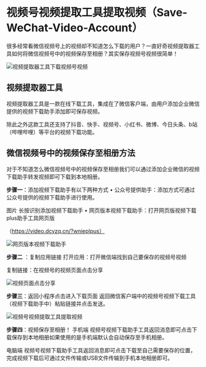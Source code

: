 # 视频号视频提取工具提取视频（Save-WeChat-Video-Account）
很多经常看微信视频号上的视频却不知道怎么下载的用户？一直好奇视频提取器工具如何将微信视频号中的视频保存至相册？其实保存视频号视频很简单！

![视频提取器工具下载视频号视频](https://img.dcyzq.com/pic-fly/21479be4-3437-41eb-8dd1-e4a0cc4e8b76/33fw5u6uv-1732774675555.png)


## 视频提取器工具

视频提取器工具是一款在线下载工具，集成在了微信客户端，由用户添加企业微信提供的视频下载助手添加即可保存视频。

除此之外这款工具还支持了抖音、快手、视频号、小红书、微博、今日头条、b站（哔哩哔哩）等平台的视频下载功能。

## 微信视频号中的视频保存至相册方法

对于不知道怎么微信视频号中的视频保存至相册我们可以通过添加企业微信的视频下载助手转发视频即可下载到本地相册。

**步骤一**：添加视频下载助手有以下两种方式
• 公众号提供助手：添加方式可通过公众号提供的视频下载助手进行使用。

图片
长按识别添加视频下载助手
• 网页版本视频下载助手：打开网页版视频下载plus助手工具网页版

（https://video.dcyzq.cn/?wnieplpus）

![网页版本视频下载助手](https://img.dcyzq.com/pic-fly/688ed14f-b0a8-4280-a526-5c25158bb350/2el8tp7ls-1732774844739.png)

**步骤二** ：复制应用链接
打开应用：打开微信端找到自己要保存的视频号视频

复制链接：在视频号的视频页面点击分享

![视频页面点击分享](https://img.dcyzq.com/pic-fly/1f309b11-6539-4214-87ac-2144834d9a7f/t4wjvi9h-1732774915033.png)

**步骤三**：返回小程序点击进入下载页面
返回微信客户端中的视频号视频下载工具（视频下载助手中）粘贴链接并点击发送。

![视频号视频提取工具提取视频](https://img.dcyzq.com/pic-fly/177fc84b-7f7c-4a6f-a2c7-345791928128/1bb75qcj9-1732774959250.png)


**步骤四**：视频保存至相册！
手机端 视频号视频下载助手工具返回消息即可点击下载保存到本地相册如果使用的是手机端默认会自动保存至手机相册。

电脑端 视频号视频下载助手工具返回消息即可点击下载至自己需要保存的位置，完成视频下载后可通过文件传输或USB文件传输到手机本地相册即可。
